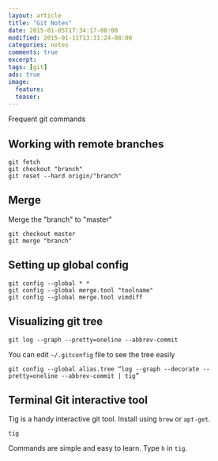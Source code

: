 ```yaml
---
layout: article
title: "Git Notes"
date: 2015-01-05T17:34:17-08:00
modified: 2015-01-11T13:31:24-08:00
categories: notes
comments: true
excerpt:
tags: [git]
ads: true
image:
  feature:
  teaser:
---
```


Frequent git commands

## Working with remote branches

~~~
git fetch
git checkout "branch"
git reset --hard origin/"branch"
~~~

## Merge

Merge the "branch" to "master"

~~~
git checkout master
git merge "branch"
~~~

## Setting up global config

~~~
git config --global * *
git config --global merge.tool "toolname"
git config --global merge.tool vimdiff 
~~~

## Visualizing git tree

~~~
git log --graph --pretty=oneline --abbrev-commit
~~~

You can edit `~/.gitconfig` file to see the tree easily

~~~
git config --global alias.tree “log --graph --decorate --pretty=oneline --abbrev-commit | tig”
~~~

## Terminal Git interactive tool

Tig is a handy interactive git tool. Install using `brew` or `apt-get`.

~~~
tig
~~~

Commands are simple and easy to learn. Type `h` in `tig`.
